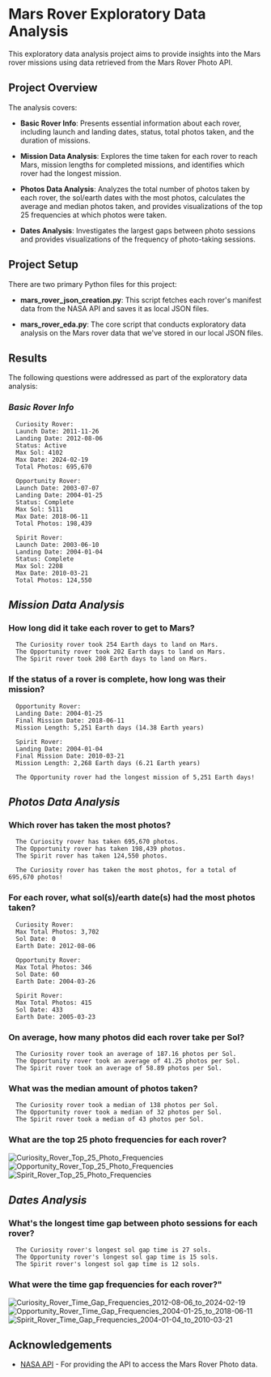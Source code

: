 # Mars Rover Exploratory Data Analysis

This exploratory data analysis project aims to provide insights into the Mars rover missions using data retrieved from the Mars Rover Photo API.

## Project Overview

The analysis covers:

- **Basic Rover Info**: Presents essential information about each rover, including launch and landing dates, status, total photos taken, and the duration of missions.

- **Mission Data Analysis**: Explores the time taken for each rover to reach Mars, mission lengths for completed missions, and identifies which rover had the longest mission.

- **Photos Data Analysis**: Analyzes the total number of photos taken by each rover, the sol/earth dates with the most photos, calculates the average and median photos taken, and provides visualizations of the top 25 frequencies at which photos were taken.

- **Dates Analysis**: Investigates the largest gaps between photo sessions and provides visualizations of the frequency of photo-taking sessions.

## Project Setup

There are two primary Python files for this project:

- **mars_rover_json_creation.py**: This script fetches each rover's manifest data from the NASA API and saves it as local JSON files.

- **mars_rover_eda.py**: The core script that conducts exploratory data analysis on the Mars rover data that we've stored in our local JSON files.

## Results

The following questions were addressed as part of the exploratory data analysis:

### *Basic Rover Info*

      Curiosity Rover:  
      Launch Date: 2011-11-26  
      Landing Date: 2012-08-06  
      Status: Active  
      Max Sol: 4102  
      Max Date: 2024-02-19  
      Total Photos: 695,670  

      Opportunity Rover:  
      Launch Date: 2003-07-07  
      Landing Date: 2004-01-25  
      Status: Complete  
      Max Sol: 5111  
      Max Date: 2018-06-11  
      Total Photos: 198,439  

      Spirit Rover:  
      Launch Date: 2003-06-10  
      Landing Date: 2004-01-04  
      Status: Complete  
      Max Sol: 2208  
      Max Date: 2010-03-21  
      Total Photos: 124,550  

## *Mission Data Analysis*

### How long did it take each rover to get to Mars?
      The Curiosity rover took 254 Earth days to land on Mars.  
      The Opportunity rover took 202 Earth days to land on Mars.  
      The Spirit rover took 208 Earth days to land on Mars.  

### If the status of a rover is complete, how long was their mission?   
      Opportunity Rover:  
      Landing Date: 2004-01-25  
      Final Mission Date: 2018-06-11  
      Mission Length: 5,251 Earth days (14.38 Earth years)  

      Spirit Rover: 
      Landing Date: 2004-01-04  
      Final Mission Date: 2010-03-21  
      Mission Length: 2,268 Earth days (6.21 Earth years)  

      The Opportunity rover had the longest mission of 5,251 Earth days!  

## *Photos Data Analysis*

### Which rover has taken the most photos? 
      The Curiosity rover has taken 695,670 photos.  
      The Opportunity rover has taken 198,439 photos.  
      The Spirit rover has taken 124,550 photos.  

      The Curiosity rover has taken the most photos, for a total of 695,670 photos!  

### For each rover, what sol(s)/earth date(s) had the most photos taken?  
      Curiosity Rover: 
      Max Total Photos: 3,702  
      Sol Date: 0  
      Earth Date: 2012-08-06  

      Opportunity Rover:  
      Max Total Photos: 346  
      Sol Date: 60  
      Earth Date: 2004-03-26  

      Spirit Rover:  
      Max Total Photos: 415  
      Sol Date: 433  
      Earth Date: 2005-03-23  

### On average, how many photos did each rover take per Sol?  
      The Curiosity rover took an average of 187.16 photos per Sol.  
      The Opportunity rover took an average of 41.25 photos per Sol.  
      The Spirit rover took an average of 58.89 photos per Sol.  

### What was the median amount of photos taken?  
      The Curiosity rover took a median of 138 photos per Sol.  
      The Opportunity rover took a median of 32 photos per Sol.  
      The Spirit rover took a median of 43 photos per Sol.  

### What are the top 25 photo frequencies for each rover?  
![Curiosity_Rover_Top_25_Photo_Frequencies](https://github.com/user-attachments/assets/20606f04-aeb9-4f10-aa18-0b6b60ddc7ed)
![Opportunity_Rover_Top_25_Photo_Frequencies](https://github.com/user-attachments/assets/6c24b788-1daf-4f30-8975-08b2ff22ecb3)
![Spirit_Rover_Top_25_Photo_Frequencies](https://github.com/user-attachments/assets/64ce0ab3-e1ae-4ef9-aa57-6e82d6f87440)


## *Dates Analysis*

### What's the longest time gap between photo sessions for each rover?  
      The Curiosity rover's longest sol gap time is 27 sols.  
      The Opportunity rover's longest sol gap time is 15 sols.  
      The Spirit rover's longest sol gap time is 12 sols.  

### What were the time gap frequencies for each rover?"  
![Curiosity_Rover_Time_Gap_Frequencies_2012-08-06_to_2024-02-19](https://github.com/user-attachments/assets/ab5fac30-2016-4e73-830e-5c8420632ae3)
![Opportunity_Rover_Time_Gap_Frequencies_2004-01-25_to_2018-06-11](https://github.com/user-attachments/assets/b43d15e8-247a-47a7-a742-45ee396017a5)
![Spirit_Rover_Time_Gap_Frequencies_2004-01-04_to_2010-03-21](https://github.com/user-attachments/assets/29c9c898-60e2-4a3a-b339-769fa0963aa1)

## Acknowledgements

- [NASA API](https://api.nasa.gov/) - For providing the API to access the Mars Rover Photo data.  
